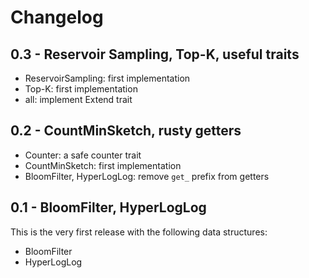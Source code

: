 # Changelog


## 0.3 - Reservoir Sampling, Top-K, useful traits

- ReservoirSampling: first implementation
- Top-K: first implementation
- all: implement Extend trait


## 0.2 - CountMinSketch, rusty getters

- Counter: a safe counter trait
- CountMinSketch: first implementation
- BloomFilter, HyperLogLog: remove `get_` prefix from getters


## 0.1 - BloomFilter, HyperLogLog

This is the very first release with the following data structures:

- BloomFilter
- HyperLogLog
